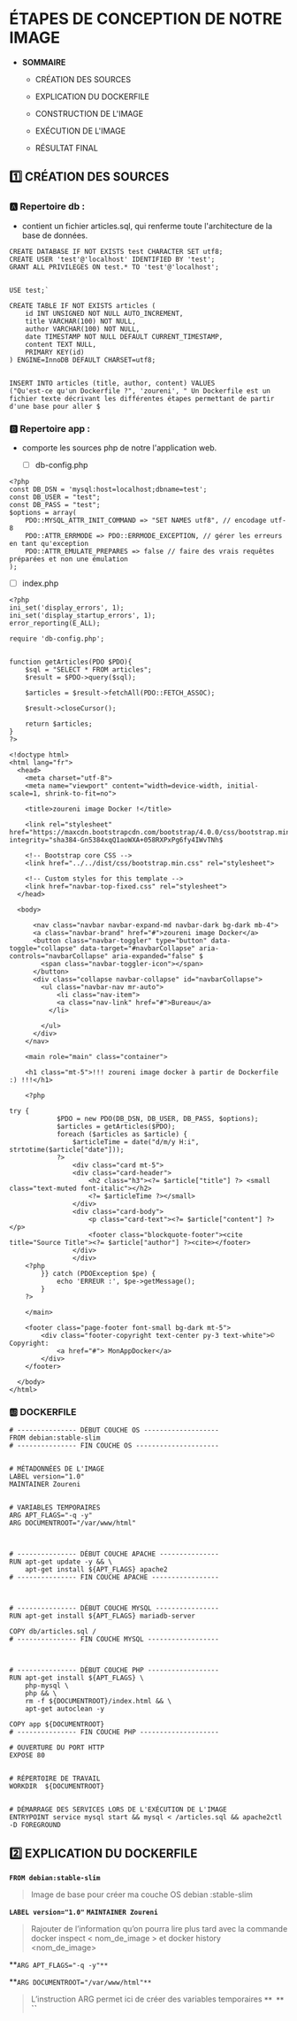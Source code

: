 # ÉTAPES DE CONCEPTION DE NOTRE IMAGE

- **SOMMAIRE**

  - CRÉATION DES SOURCES
  
  - EXPLICATION DU DOCKERFILE
  
  - CONSTRUCTION DE L'IMAGE
  
  - EXÉCUTION DE L'IMAGE
  
  - RÉSULTAT FINAL

## :one: CRÉATION DES SOURCES

### :a: Repertoire db : 

- contient un fichier articles.sql, qui renferme toute l'architecture de la base de données.

```
CREATE DATABASE IF NOT EXISTS test CHARACTER SET utf8;
CREATE USER 'test'@'localhost' IDENTIFIED BY 'test';
GRANT ALL PRIVILEGES ON test.* TO 'test'@'localhost';


USE test;`

CREATE TABLE IF NOT EXISTS articles (
    id INT UNSIGNED NOT NULL AUTO_INCREMENT,
    title VARCHAR(100) NOT NULL,
    author VARCHAR(100) NOT NULL,
    date TIMESTAMP NOT NULL DEFAULT CURRENT_TIMESTAMP,
    content TEXT NULL,
    PRIMARY KEY(id)
) ENGINE=InnoDB DEFAULT CHARSET=utf8;


INSERT INTO articles (title, author, content) VALUES
("Qu'est-ce qu'un Dockerfile ?", 'zoureni', " Un Dockerfile est un fichier texte décrivant les différentes étapes permettant de partir d'une base pour aller $
```

### :b:	Repertoire app : 

- comporte les sources php de notre l'application web.

  - [ ] db-config.php

```
<?php
const DB_DSN = 'mysql:host=localhost;dbname=test';
const DB_USER = "test";
const DB_PASS = "test";
$options = array(
    PDO::MYSQL_ATTR_INIT_COMMAND => "SET NAMES utf8", // encodage utf-8
    PDO::ATTR_ERRMODE => PDO::ERRMODE_EXCEPTION, // gérer les erreurs en tant qu'exception
    PDO::ATTR_EMULATE_PREPARES => false // faire des vrais requêtes préparées et non une émulation
);

```
  - [ ] index.php

```
<?php
ini_set('display_errors', 1);
ini_set('display_startup_errors', 1);
error_reporting(E_ALL);

require 'db-config.php';


function getArticles(PDO $PDO){
    $sql = "SELECT * FROM articles";
    $result = $PDO->query($sql);

    $articles = $result->fetchAll(PDO::FETCH_ASSOC);

    $result->closeCursor();

    return $articles;
}
?>

<!doctype html>
<html lang="fr">
  <head>
    <meta charset="utf-8">
    <meta name="viewport" content="width=device-width, initial-scale=1, shrink-to-fit=no">

    <title>zoureni image Docker !</title>

    <link rel="stylesheet" href="https://maxcdn.bootstrapcdn.com/bootstrap/4.0.0/css/bootstrap.min.css" integrity="sha384-Gn5384xqQ1aoWXA+058RXPxPg6fy4IWvTNh$

    <!-- Bootstrap core CSS -->
    <link href="../../dist/css/bootstrap.min.css" rel="stylesheet">

    <!-- Custom styles for this template -->
    <link href="navbar-top-fixed.css" rel="stylesheet">
  </head>

  <body>
  
      <nav class="navbar navbar-expand-md navbar-dark bg-dark mb-4">
      <a class="navbar-brand" href="#">zoureni image Docker</a>
      <button class="navbar-toggler" type="button" data-toggle="collapse" data-target="#navbarCollapse" aria-controls="navbarCollapse" aria-expanded="false" $
        <span class="navbar-toggler-icon"></span>
      </button>
      <div class="collapse navbar-collapse" id="navbarCollapse">
        <ul class="navbar-nav mr-auto">
            <li class="nav-item">
            <a class="nav-link" href="#">Bureau</a>
          </li>

        </ul>
      </div>
    </nav>

    <main role="main" class="container">

    <h1 class="mt-5">!!! zoureni image docker à partir de Dockerfile :) !!!</h1>

    <?php

try {
            $PDO = new PDO(DB_DSN, DB_USER, DB_PASS, $options);
            $articles = getArticles($PDO);
            foreach ($articles as $article) {
                $articleTime = date("d/m/y H:i", strtotime($article["date"]));
            ?>
                <div class="card mt-5">
                <div class="card-header">
                    <h2 class="h3"><?= $article["title"] ?> <small class="text-muted font-italic"></h2>
                    <?= $articleTime ?></small>
                </div>
                <div class="card-body">
                    <p class="card-text"><?= $article["content"] ?></p>
                    <footer class="blockquote-footer"><cite title="Source Title"><?= $article["author"] ?><cite></footer>
                </div>
                </div>
    <?php
        }} catch (PDOException $pe) {
            echo 'ERREUR :', $pe->getMessage();
        }
    ?>

    </main>

    <footer class="page-footer font-small bg-dark mt-5">
        <div class="footer-copyright text-center py-3 text-white">© Copyright:
            <a href="#"> MonAppDocker</a>
        </div>
    </footer>

  </body>
</html>

```

### :ab: DOCKERFILE

```
# --------------- DÉBUT COUCHE OS -------------------
FROM debian:stable-slim
# --------------- FIN COUCHE OS ---------------------


# MÉTADONNÉES DE L'IMAGE
LABEL version="1.0"
MAINTAINER Zoureni


# VARIABLES TEMPORAIRES
ARG APT_FLAGS="-q -y"
ARG DOCUMENTROOT="/var/www/html"



# --------------- DÉBUT COUCHE APACHE ---------------
RUN apt-get update -y && \
    apt-get install ${APT_FLAGS} apache2
# --------------- FIN COUCHE APACHE -----------------



# --------------- DÉBUT COUCHE MYSQL ----------------
RUN apt-get install ${APT_FLAGS} mariadb-server

COPY db/articles.sql /
# --------------- FIN COUCHE MYSQL ------------------



# --------------- DÉBUT COUCHE PHP ------------------
RUN apt-get install ${APT_FLAGS} \
    php-mysql \
    php && \
    rm -f ${DOCUMENTROOT}/index.html && \
    apt-get autoclean -y

COPY app ${DOCUMENTROOT}
# --------------- FIN COUCHE PHP --------------------

# OUVERTURE DU PORT HTTP
EXPOSE 80


# RÉPERTOIRE DE TRAVAIL
WORKDIR  ${DOCUMENTROOT}


# DÉMARRAGE DES SERVICES LORS DE L'EXÉCUTION DE L'IMAGE
ENTRYPOINT service mysql start && mysql < /articles.sql && apache2ctl -D FOREGROUND

```

## :two: EXPLICATION DU DOCKERFILE

**`FROM debian:stable-slim`**
> Image de base pour créer ma couche OS debian :stable-slim

**`LABEL version="1.0"`**
**`MAINTAINER Zoureni`**
> Rajouter de l’information qu’on pourra lire plus tard avec la commande docker inspect < nom_de_image > et docker history <nom_de_image>

**`ARG APT_FLAGS="-q -y"**`

**`ARG DOCUMENTROOT="/var/www/html"**`
> L’instruction ARG permet ici de créer des variables temporaires
**``**
**``**
**``**




